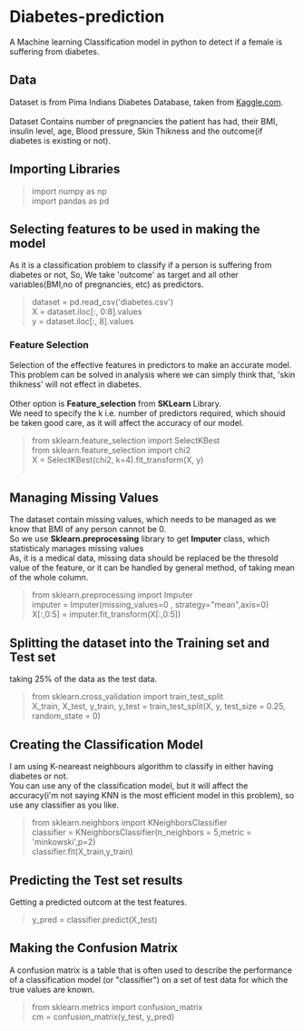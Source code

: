 # Diabetes-prediction
A Machine learning Classification model in python to detect if a female is suffering from diabetes.

## Data
Dataset is from Pima Indians Diabetes Database, taken from [Kaggle.com](https://www.kaggle.com/futurist/pima-data-visualisation-and-machine-learning/data).<br><br>
Dataset Contains number of pregnancies the patient has had, their BMI, insulin level, age, Blood pressure, Skin Thikness and the outcome(if diabetes is existing or not).

## Importing Libraries

>import numpy as np<br>
>import pandas as pd<br>

## Selecting features to be used in making the model
As it is a classification problem to classify if a person is suffering from diabetes or not, So, We take 'outcome' as target and all other variables(BMI,no of pregnancies, etc) as predictors.<br>
>dataset = pd.read_csv('diabetes.csv')<br>
>X = dataset.iloc[:, 0:8].values<br>
>y = dataset.iloc[:, 8].values<br>

### Feature Selection
Selection of the effective features in predictors to make an accurate model.<br>
This problem can be solved in analysis where we can simply think that, 'skin thikness' will not effect in diabetes.<br><br>
Other option is **Feature_selection** from **SKLearn** Library.<br>
We need to specify the k i.e. number of predictors required, which shouid be taken good care, as it will affect the accuracy of our model.<br>
>from sklearn.feature_selection import SelectKBest<br>
>from sklearn.feature_selection import chi2<br>
>X = SelectKBest(chi2, k=4).fit_transform(X, y)<br><br>
## Managing Missing Values
The dataset contain missing values, which needs to be managed as we know that BMI of any person cannot be 0.<br>
So we use **Sklearn.preprocessing** library to get **Imputer** class, which statisticaly manages missing values<br>
As, it is a medical data, missing data should be replaced be the thresold value of the feature, or it can be handled by general method, of taking mean of the whole column.<br>
>from sklearn.preprocessing import Imputer<br>
>imputer = Imputer(missing_values=0 , strategy="mean",axis=0)<br>
>X[:,0:5] = imputer.fit_transform(X[:,0:5])<br>

## Splitting the dataset into the Training set and Test set
taking 25% of the data as the test data.<br>
>from sklearn.cross_validation import train_test_split<br>
>X_train, X_test, y_train, y_test = train_test_split(X, y, test_size = 0.25, random_state = 0)<br>
## Creating the Classification Model
I am using K-neareast neighbours algorithm to classify in either having diabetes or not.<br>
You can use any of the classification model, but it will affect the accuracy(i'm not saying KNN is the most efficient model in this problem), so use any classifier as you like.

>from sklearn.neighbors import KNeighborsClassifier<br>
>classifier = KNeighborsClassifier(n_neighbors = 5,metric = 'minkowski',p=2)<br>
>classifier.fit(X_train,y_train)<br>

## Predicting the Test set results
Getting a predicted outcom at the test features.
>y_pred = classifier.predict(X_test)<br>

## Making the Confusion Matrix
A confusion matrix is a table that is often used to describe the performance of a classification model (or "classifier") on a set of test data for which the true values are known.<br>
>from sklearn.metrics import confusion_matrix<br>
>cm = confusion_matrix(y_test, y_pred)<br>



